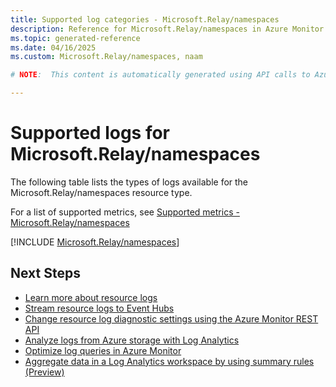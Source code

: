 ```yaml
---
title: Supported log categories - Microsoft.Relay/namespaces
description: Reference for Microsoft.Relay/namespaces in Azure Monitor Logs.
ms.topic: generated-reference
ms.date: 04/16/2025
ms.custom: Microsoft.Relay/namespaces, naam

# NOTE:  This content is automatically generated using API calls to Azure. Any edits made on these files will be overwritten in the next run of the script. 

---
```





# Supported logs for Microsoft.Relay/namespaces  
The following table lists the types of logs available for the Microsoft.Relay/namespaces resource type.
  
  
  
For a list of supported metrics, see [Supported metrics - Microsoft.Relay/namespaces](../supported-metrics/microsoft-relay-namespaces-metrics.md)  
  

  
[!INCLUDE [Microsoft.Relay/namespaces](~/reusable-content/ce-skilling/azure/includes/azure-monitor/reference/logs/microsoft-relay-namespaces-logs-include.md)]  
  

## Next Steps

* [Learn more about resource logs](/azure/azure-monitor/essentials/platform-logs-overview)
* [Stream resource logs to Event Hubs](/azure/azure-monitor/essentials/resource-logs#send-to-azure-event-hubs)
* [Change resource log diagnostic settings using the Azure Monitor REST API](/rest/api/monitor/diagnosticsettings)
* [Analyze logs from Azure storage with Log Analytics](/azure/azure-monitor/essentials/resource-logs#send-to-log-analytics-workspace)
* [Optimize log queries in Azure Monitor](/azure/azure-monitor/logs/query-optimization)
* [Aggregate data in a Log Analytics workspace by using summary rules (Preview)](/azure/azure-monitor/logs/summary-rules)